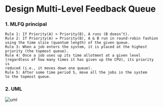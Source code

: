 # Design Multi-Level Feedback Queue

### 1.  MLFQ principal
```
Rule 1: If Priority(A) > Priority(B), A runs (B doesn’t).
Rule 2: If Priority(A) = Priority(B), A & B run in round-robin fashion using the time slice (quantum length) of the given queue.
Rule 3: When a job enters the system, it is placed at the highest
priority (the topmost queue).
Rule 4: Once a job uses up its time allotment at a given level (regardless of how many times it has given up the CPU), its priority is
reduced (i.e., it moves down one queue).
Rule 5: After some time period S, move all the jobs in the system
to the topmost queue.
```  

### 2. UML
![uml](image.jpg)













